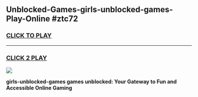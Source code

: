 
## Unblocked-Games-girls-unblocked-games-Play-Online #ztc72
<h3>
<a href="https://news.freeplayer.one?title=girls-unblocked-games&ref=3">CLICK TO PLAY</a></h3>
<hr>

<h3>
<a href="https://news.freeplayer.one?title=girls-unblocked-games&ref=3">CLICK 2 PLAY</a>
  
</h3>

<a href="https://news.freeplayer.one?title=girls-unblocked-games&ref=3"><img src="https://clearcache.store/games.png"></a>


**girls-unblocked-games games unblocked: Your Gateway to Fun and Accessible Online Gaming**
